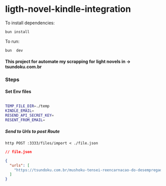 # ligth-novel-kindle-integration

To install dependencies:

```bash
bun install
```

To run:

```bash
bun  dev
```

#### This project for automate my scrapping for light novels in -> tsundoku.com.br


### Steps

#### Set Env files

```bash

TEMP_FILE_DIR=./temp
KINDLE_EMAIL=
RESEND_API_SECRET_KEY=
RESENT_FROM_EMAIL=

```


##### Send to Urls to post Route


```curl
http POST :3333/files/import < ./file.json 
```

```json
// file.json

{
  "urls": [
    "https://tsundoku.com.br/mushoku-tensei-reencarnacao-do-desempregado-vol-22-cap-02-as-desgracas-de-randolph/"
  ]
}


```
